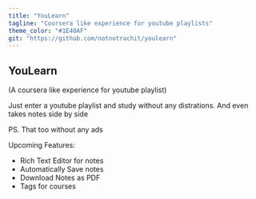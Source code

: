 ```yaml
---
title: "YouLearn"
tagline: "Coursera like experience for youtube playlists"
theme_color: "#1E40AF"
git: "https://github.com/notnotrachit/youlearn"
---
```


## YouLearn
 (A coursera like experience for youtube playlist) 

Just enter a youtube playlist and study without any distrations.
And even takes notes side by side


PS. That too without any ads

Upcoming Features:
- Rich Text Editor for notes
- Automatically Save notes
- Download Notes as PDF
- Tags for courses